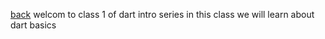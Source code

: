 [back](../README.md)
welcom to class 1 of dart  intro series in this class we will learn about dart basics 